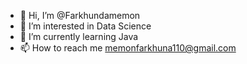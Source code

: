 - 👋 Hi, I’m @Farkhundamemon
- 👀 I’m interested in Data Science
- 🌱 I’m currently learning Java
- 📫 How to reach me memonfarkhuna110@gmail.com 

<!---
Farkhundamemon/Farkhundamemon is a ✨ special ✨ repository because its `README.md` (this file) appears on your GitHub profile.
You can click the Preview link to take a look at your changes.
--->
